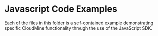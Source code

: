 # Javascript Code Examples

Each of the files in this folder is a self-contained example demonstrating specific CloudMine functionality through the use of the JavaScript SDK.
